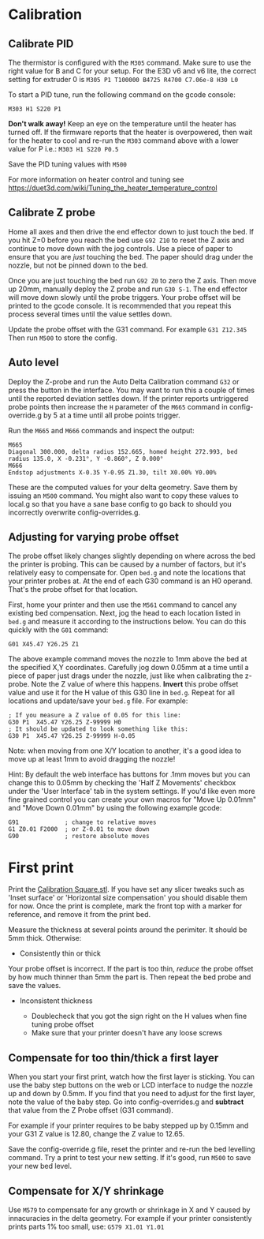 # Calibration

## Calibrate PID

The thermistor is configured with the `M305` command.  Make sure to use the right value for B and C for your setup.  For the E3D v6 and v6 lite, the correct setting for extruder 0 is `M305 P1 T100000 B4725 R4700 C7.06e-8 H30 L0`

To start a PID tune, run the following command on the gcode console:

```M303 H1 S220 P1```

**Don't walk away!**  Keep an eye on the temperature until the heater has turned off.  If the firmware reports that the heater is overpowered, then wait for the heater to cool and re-run the `M303` command above with a lower value for P i.e.: `M303 H1 S220 P0.5`

Save the PID tuning values with `M500`

For more information on heater control and tuning see https://duet3d.com/wiki/Tuning_the_heater_temperature_control

## Calibrate Z probe

Home all axes and then drive the end effector down to just touch the bed.  If you hit Z=0 before you reach the bed use `G92 Z10` to reset the Z axis and continue to move down with the jog controls.  Use a piece of paper to ensure that you are *just* touching the bed.  The paper should drag under the nozzle, but not be pinned down to the bed.

Once you are just touching the bed run `G92 Z0` to zero the Z axis.  Then move up 20mm, manually deploy the Z probe and run `G30 S-1`.  The end effector will move down slowly until the probe triggers.  Your probe offset will be printed to the gcode console.  It is recommended that you repeat this process several times until the value settles down.

Update the probe offset with the G31 command.  For example `G31 Z12.345`  Then run `M500` to store the config.

## Auto level

Deploy the Z-probe and run the Auto Delta Calibration command `G32` or press the button in the interface.  You may want to run this a couple of times until the reported deviation settles down.  If the printer reports untriggered probe points then increase the `H` parameter of the `M665` command in config-override.g by 5 at a time until all probe points trigger.

Run the `M665` and `M666` commands and inspect the output:

```
M665
Diagonal 300.000, delta radius 152.665, homed height 272.993, bed radius 135.0, X -0.231°, Y -0.860°, Z 0.000°
M666
Endstop adjustments X-0.35 Y-0.95 Z1.30, tilt X0.00% Y0.00%
```

These are the computed values for your delta geometry.  Save them by issuing an `M500` command.  You might also want to copy these values to local.g so that you have a sane base config to go back to should you incorrectly overwrite config-overrides.g.

## Adjusting for varying probe offset

The probe offset likely changes slightly depending on where across the bed the printer is probing.  This can be caused by a number of factors, but it's relatively easy to compensate for.  Open `bed.g` and note the locations that your printer probes at.  At the end of each G30 command is an H0 operand.  That's the probe offset for that location.

First, home your printer and then use the `M561` command to cancel any existing bed compensation.  Next, jog the head to each location listed in `bed.g` and measure it according to the instructions below.  You can do this quickly with the `G01` command:

```G01 X45.47 Y26.25 Z1```

The above example command moves the nozzle to 1mm above the bed at the specified X,Y coordinates.  Carefully jog down 0.05mm at a time until a piece of paper just drags under the nozzle, just like when calibrating the z-probe.  Note the Z value of where this happens.  **Invert** this probe offset value and use it for the H value of this G30 line in `bed.g`.  Repeat for all locations and update/save your `bed.g` file.  For example:

```
; If you measure a Z value of 0.05 for this line:
G30 P1  X45.47 Y26.25 Z-99999 H0
; It should be updated to look something like this:
G30 P1  X45.47 Y26.25 Z-99999 H-0.05
```

Note: when moving from one X/Y location to another, it's a good idea to move up at least 1mm to avoid dragging the nozzle!

Hint: By default the web interface has buttons for .1mm moves but you can change this to 0.05mm by checking the 'Half Z Movements' checkbox under the 'User Interface' tab in the system settings.  If you'd like even more fine grained control you can create your own macros for "Move Up 0.01mm" and "Move Down 0.01mm" by using the following example gcode:

```
G91             ; change to relative moves
G1 Z0.01 F2000  ; or Z-0.01 to move down
G90             ; restore absolute moves
```

# First print

Print the [Calibration Square.stl](stl/Calibration%20Square.stl).  If you have set any slicer tweaks such as 'Inset surface' or 'Horizontal size compensation' you should disable them for now.  Once the print is complete, mark the front top with a marker for reference, and remove it from the print bed.

Measure the thickness at several points around the perimiter.  It should be 5mm thick.  Otherwise:

  * Consistently thin or thick
  
  Your probe offset is incorrect.  If the part is too thin, *reduce* the probe offset by how much thinner than 5mm the part is.  Then repeat the bed probe and save the values.
  
  * Inconsistent thickness
  
    * Doublecheck that you got the sign right on the H values when fine tuning probe offset
    * Make sure that your printer doesn't have any loose screws

## Compensate for too thin/thick a first layer

When you start your first print, watch how the first layer is sticking.  You can use the baby step buttons on the web or LCD interface to nudge the nozzle up and down by 0.5mm.  If you find that you need to adjust for the first layer, note the value of the baby step.  Go into config-overrides.g and **subtract** that value from the Z Probe offset (G31 command).

For example if your printer requires to be baby stepped up by 0.15mm and your G31 Z value is 12.80, change the Z value to 12.65.

Save the config-override.g file, reset the printer and re-run the bed levelling command.  Try a print to test your new setting.  If it's good, run `M500` to save your new bed level.

## Compensate for X/Y shrinkage

Use `M579` to compensate for any growth or shrinkage in X and Y caused by innacuracies in the delta geometry.  For example if your printer consistently prints parts 1% too small, use: `G579 X1.01 Y1.01`
